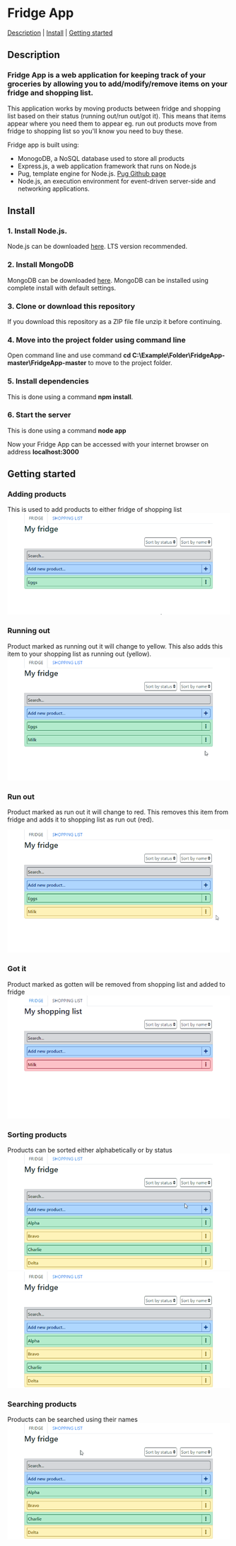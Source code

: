 # Fridge App 

[Description](https://github.com/KHe48200/FridgeApp#description)  |  [Install](https://github.com/KHe48200/FridgeApp#install)  |  [Getting started](https://github.com/KHe48200/FridgeApp#getting-started)

## Description

### Fridge App is a web application for keeping track of your groceries by allowing you to add/modify/remove items on your fridge and shopping list. 
This application works by moving products between fridge and shopping list based on their status (running out/run out/got it). This means that items appear where you need them to appear eg. run out products move from fridge to shopping list so you'll know you need to buy these.

Fridge app is built using:
* MonogoDB, a NoSQL database used to store all products
* Express.js, a web application framework that runs on Node.js
* Pug,  template engine for Node.js. [Pug Github page](https://github.com/pugjs/pug)
* Node.js, an execution environment for event-driven server-side and networking applications.


## Install

### 1. Install Node.js. 
   Node.js can be downloaded [here](https://nodejs.org/en/download/). LTS version recommended.
### 2. Install MongoDB
   MongoDB can be downloaded [here](https://www.mongodb.com/download-center/community). MongoDB can be installed using complete install with default settings.
### 3. Clone or download this repository
   If you download this repository as a ZIP file file unzip it before continuing.
### 4. Move into the project folder using command line
   Open command line and use command **cd C:\Example\Folder\FridgeApp-master\FridgeApp-master** to move to the project folder.
### 5. Install dependencies
   This is done using a command **npm install**.
### 6. Start the server
   This is done using a command **node app**
   
   Now your Fridge App can be accessed with your internet browser on address **localhost:3000**


## Getting started

### Adding products
This is used to add products to either fridge of shopping list
![alt text](https://github.com/KHe48200/FridgeApp/blob/master/images/productAdd.gif "Add product to fridge")
### Running out
Product marked as running out it will change to yellow. This also adds this item to your shopping list as running out (yellow).
![alt text](https://github.com/KHe48200/FridgeApp/blob/master/images/productRunningOut.gif "Mark product as running out")
### Run out
Product marked as run out it will change to red. This removes this item from fridge and adds it to shopping list as run out (red).

![alt text](https://github.com/KHe48200/FridgeApp/blob/master/images/productRunOut.gif "Mark product as run out")
### Got it
Product marked as gotten will be removed from shopping list and added to fridge
![alt text](https://github.com/KHe48200/FridgeApp/blob/master/images/productGotIt.gif "Sort by name")
### Sorting products 
Products can be sorted either alphabetically or by status
![alt text](https://github.com/KHe48200/FridgeApp/blob/master/images/productSortByName.gif "Got it") ![alt text](https://github.com/KHe48200/FridgeApp/blob/master/images/productSortByStatus.gif "Sort by status")
### Searching products
Products can be searched using their names
![alt text](https://github.com/KHe48200/FridgeApp/blob/master/images/productSearchByName.gif "Search")
